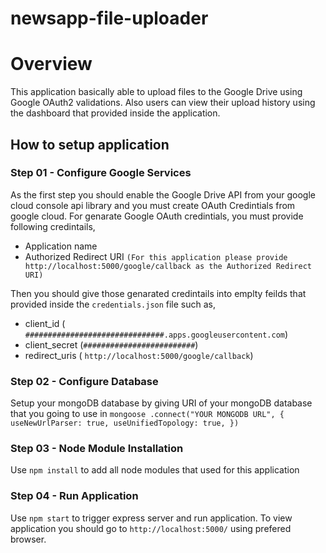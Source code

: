 # newsapp-file-uploader

# Overview

This application basically able to upload files to the Google Drive using Google OAuth2 validations. Also users can view their upload history using the dashboard that provided inside the application. 

## How to setup application

### Step 01 - Configure Google Services

As the first step you should enable the Google Drive API from your google cloud console api library and you must create OAuth Credintials from google cloud. For genarate Google OAuth credintials, you must provide following credintails,

- Application name
- Authorized Redirect URI `(For this application please provide http://localhost:5000/google/callback as the Authorized Redirect URI)`

Then you should give those genarated credintails into emplty feilds that provided inside the  `credentials.json` file such as,

- client_id ( `###############################.apps.googleusercontent.com`)
- client_secret (`#########################`)
- redirect_uris ( `http://localhost:5000/google/callback`)

### Step 02 - Configure Database

Setup your mongoDB database by giving URI of your mongoDB database that you going to use in 
`mongoose
  .connect("YOUR MONGODB URL", {
    useNewUrlParser: true,
    useUnifiedTopology: true,
  })`

### Step 03 - Node Module Installation

Use `npm install` to add all node modules that used for this application

### Step 04 - Run Application

Use `npm start` to trigger express server and run application. To view application you should go to `http://localhost:5000/` using prefered browser.


